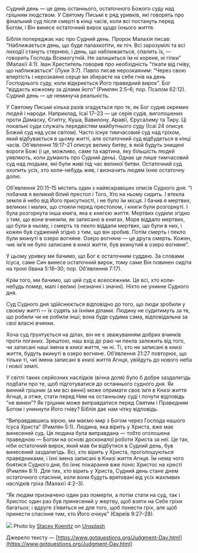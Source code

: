 Судний день — це день останнього, остаточного Божого суду над грішним людством. У Святому Письмі є ряд уривків, які говорять про фінальний суд після смерті в кінці часів, коли всі постануть перед Богом, і Він винесе остаточний вирок щодо їхнього життя.

Біблія попереджає нас про Судний день. Пророк Малахія писав: “Наближається день, що буде палахкотіти, як піч. Всі зарозумілі та всі лиходії стануть стернею, і день, що наближається, спалить їх, — говорить Господь Всемогутній. Не залишиться їм ні кореня, ні гілки” (Малахії 4:1). Іван Хреститель говорив про необхідність “тікати від гніву, що наближається” (Луки 3:7). Павло писав нерозкаяним: “Через свою впертість і нерозкаяне серце ви збираєте на себе гнів на день Господнього суду, коли відкриється Його праведний вирок”. Бог “віддасть кожному за ділами його” (Римлян 2:5–6; пор. Псалом 62:12). Судний день — це неминуча реальність.

У Святому Письмі кілька разів згадується про те, як Бог судив окремих людей і народи. Наприклад, Ісаї 17–23 — це серія судів, виголошених проти Дамаску, Єгипту, Куша, Вавилону, Аравії, Єрусалиму та Тиру. Ці локальні суди служать передвістям майбутнього суду (Ісаї 24 описує Божий суд над усім світом). Часто існує тимчасовий суд над гріхом, який відбувається в цьому житті, але остаточний суд відбудеться в кінці часів. Об’явлення 19:17–21 описує велику битву, в якій будуть знищені вороги Божі (і це, можливо, саме та картина, яку більшість людей уявляють, коли думають про Судний день). Однак це лише тимчасовий суд над людьми, які були живі під час великої битви. Остаточний суд охопить усіх, хто коли-небудь жив, і визначить людям їхню остаточну долю.

Об’явлення 20:11–15 містить один з найяскравіших описів Судного дня: “І побачив я великий білий престол і Того, Хто на ньому сидить. І втекла земля й небо від Його присутності, і не було їм місця. І бачив я мертвих, великих і малих, що стояли перед престолом, і книги були розгорнуті. І була розгорнута інша книга, яка є книгою життя. Мертвих судили згідно з тим, що вони вчинили, як записано в книгах. Море віддало мертвих, що були в ньому, і смерть та пекло віддали мертвих, що були в них, і кожен був суджений згідно з тим, що він зробив. Потім смерть і пекло були вкинуті в озеро вогняне. Озеро вогняне — це друга смерть. Кожен, чиє ім’я не було записане в книзі життя, був вкинутий в озеро вогняне”.

У цьому уривку ми бачимо, що Бог є остаточним суддею. За словами Ісуса, саме Син винесе остаточний вирок, тому саме Він повинен сидіти на троні (Івана 5:16–30; пор. Об’явлення 7:17).

Крім того, ми бачимо, що цей суд є всеосяжним. Це всі, хто коли-небудь помер, малі і великі (незначні і значні). Ніхто не уникне Судного дня.

Суд Судного дня здійснюється відповідно до того, що люди зробили у своєму житті — їх судять за їхніми ділами. Людину не судитимуть за те, що робили чи не робили інші; вона буде судима сама, відповідальна за свої власні вчинки.

Хоча суд ґрунтується на ділах, він не є зважуванням добрих вчинків проти поганих. Зрештою, наш вхід до раю чи пекла залежить від того, чи записані наші імена в книзі життя, чи ні. Ті, хто не записані в книзі життя, будуть вкинуті в озеро вогняне. Об’явлення 21:27 повторює, що тільки ті, чиї імена записані в книзі життя Агнця, увійдуть до нового неба і нової землі.

У світлі таких серйозних наслідків (вічна доля) було б добре заздалегідь подбати про те, щоб підготуватися до останнього судного дня. Як винний грішник (а ми всі винні) може отримати своє ім’я в Книзі життя Агнця, а отже, стати перед Ним на останньому суді і почути відповідь “не винен”? Як грішник може виправдатися перед Святим і Праведним Богом і уникнути Його гніву? Біблія дає нам чітку відповідь.

“Виправдавшись вірою, ми маємо мир з Богом через Господа нашого Ісуса Христа” (Римлян 5:1). Людина, яка вірить у Христа, вже має винесений суд. Ця людина була виправдана — тобто оголошена праведною — Богом на основі досконалої роботи Христа за неї. Це так, ніби остаточний вирок, який мав би відбутися в Судний день, був винесений заздалегідь. Всі, хто вірить у Христа, проголошуються праведниками, і їхні імена записані в Книзі життя Агнця. Їм нема чого боятися Судного дня, бо їхнє покарання вже поніс Христос на хресті (Римлян 8:1). Для тих, хто вірить у Христа, Судний день стане днем остаточного спасіння, коли вони будуть врятовані від усіх жахливих наслідків гріха (Малахії 4:2–3).

“Як людям призначено один раз померти, а потім стати на суд, так і Христос один раз був принесений у жертву, щоб взяти на Себе гріхи багатьох; і вдруге з’явиться не для того, щоб понести гріх, але щоб принести спасіння тим, хто Його очікує” (Євреїв 9:27–28).

![](https://miro.medium.com/v2/resize:fit:1000/0*bBX5WS-vgE_uYx5L)
Photo by [Stacey Koenitz](https://unsplash.com/@goldcircuits?utm_source=medium&utm_medium=referral) on [Unsplash](https://unsplash.com/?utm_source=medium&utm_medium=referral)

Джерело тексту — [https://www.gotquestions.org/Judgment-Day.html](https://www.gotquestions.org/Judgment-Day.html)